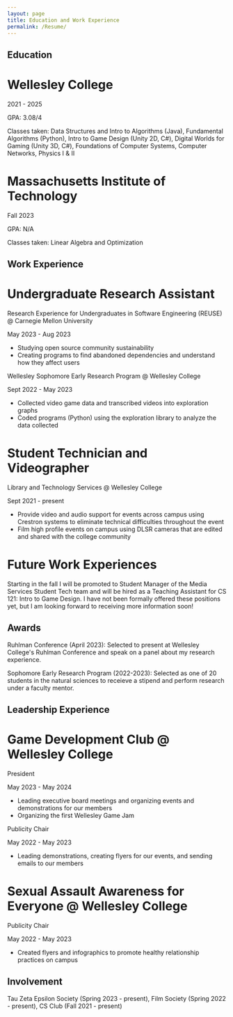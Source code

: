 ```yaml
---
layout: page
title: Education and Work Experience
permalink: /Resume/
---
```

 
## Education 
 
# Wellesley College
2021 - 2025

GPA: 3.08/4

Classes taken: Data Structures and Intro to Algorithms (Java), Fundamental Algorithms (Python), Intro to Game Design (Unity 2D, C#), Digital Worlds for Gaming (Unity 3D, C#), Foundations of Computer Systems, Computer Networks, Physics I & II

# Massachusetts Institute of Technology
Fall 2023

GPA: N/A

Classes taken: Linear Algebra and Optimization

## Work Experience

# Undergraduate Research Assistant
Research Experience for Undergraduates in Software Engineering (REUSE) @ Carnegie Mellon University

May 2023 - Aug 2023
- Studying open source community sustainability
- Creating programs to find abandoned dependencies and understand how they affect users

Wellesley Sophomore Early Research Program @ Wellesley College

Sept 2022 - May 2023
- Collected video game data and transcribed videos into exploration graphs
- Coded programs (Python) using the exploration library to analyze the data collected

# Student Technician and Videographer
Library and Technology Services @ Wellesley College

Sept 2021 - present
- Provide video and audio support for events across campus using Crestron systems to eliminate technical difficulties throughout the event
- Film high profile events on campus using DLSR cameras that are edited and shared with the college community

# Future Work Experiences
Starting in the fall I will be promoted to Student Manager of the Media Services Student Tech team and will be hired as a Teaching Assistant for CS 121: Intro to Game Design. I have not been formally offered these positions yet, but I am looking forward to receiving more information soon!

## Awards

Ruhlman Conference (April 2023): Selected to present at Wellesley College's Ruhlman Conference and speak on a panel about my research experience. 

Sophomore Early Research Program (2022-2023): Selected as one of 20 students in the natural sciences to receieve a stipend and perform research under a faculty mentor.

## Leadership Experience

# Game Development Club @ Wellesley College
President

May 2023 - May 2024
- Leading executive board meetings and organizing events and demonstrations for our members
- Organizing the first Wellesley Game Jam


Publicity Chair

May 2022 - May 2023
- Leading demonstrations, creating flyers for our events, and sending emails to our members

# Sexual Assault Awareness for Everyone @ Wellesley College
Publicity Chair 

May 2022 - May 2023
- Created flyers and infographics to promote healthy relationship practices on campus

## Involvement
Tau Zeta Epsilon Society (Spring 2023 - present), Film Society (Spring 2022 - present), CS Club (Fall 2021 - present)
